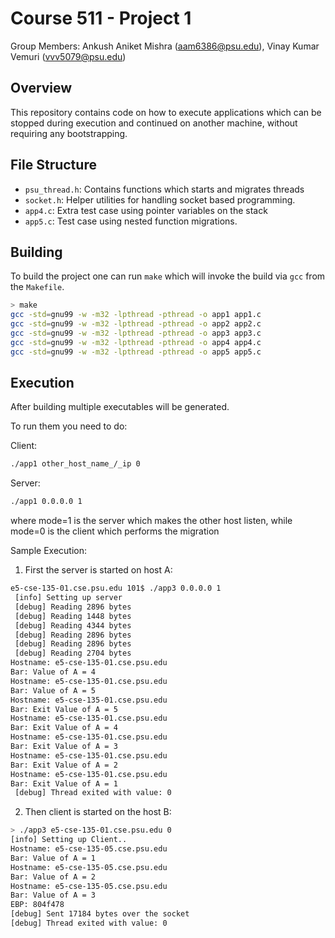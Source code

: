 # Course 511  - Project 1

Group Members: Ankush Aniket Mishra (aam6386@psu.edu), Vinay Kumar Vemuri (vvv5079@psu.edu)

## Overview

This repository contains code on how to execute applications which can be stopped during execution and continued on another machine,
without requiring any bootstrapping.

## File Structure

 - `psu_thread.h`: Contains functions which starts and migrates threads
 - `socket.h`: Helper utilities for handling socket based programming.
 - `app4.c`: Extra test case using pointer variables on the stack
 - `app5.c`: Test case using nested function migrations. 

## Building

To build the project one can run `make` which will invoke the build via `gcc` from the `Makefile`.

```sh
> make
gcc -std=gnu99 -w -m32 -lpthread -pthread -o app1 app1.c
gcc -std=gnu99 -w -m32 -lpthread -pthread -o app2 app2.c
gcc -std=gnu99 -w -m32 -lpthread -pthread -o app3 app3.c
gcc -std=gnu99 -w -m32 -lpthread -pthread -o app4 app4.c
gcc -std=gnu99 -w -m32 -lpthread -pthread -o app5 app5.c
```

## Execution

After building multiple executables will be generated.  

To run them you need to do:

Client:

```sh
./app1 other_host_name_/_ip 0
```

Server:

```sh
./app1 0.0.0.0 1
```

where mode=1 is the server which makes the other host listen, while mode=0 is the client which performs the migration


Sample Execution:

 1. First the server is started on host A:

 ```sh
 e5-cse-135-01.cse.psu.edu 101$ ./app3 0.0.0.0 1
  [info] Setting up server
  [debug] Reading 2896 bytes
  [debug] Reading 1448 bytes
  [debug] Reading 4344 bytes
  [debug] Reading 2896 bytes
  [debug] Reading 2896 bytes
  [debug] Reading 2704 bytes
 Hostname: e5-cse-135-01.cse.psu.edu
 Bar: Value of A = 4
 Hostname: e5-cse-135-01.cse.psu.edu
 Bar: Value of A = 5
 Hostname: e5-cse-135-01.cse.psu.edu
 Bar: Exit Value of A = 5
 Hostname: e5-cse-135-01.cse.psu.edu
 Bar: Exit Value of A = 4
 Hostname: e5-cse-135-01.cse.psu.edu
 Bar: Exit Value of A = 3
 Hostname: e5-cse-135-01.cse.psu.edu
 Bar: Exit Value of A = 2
 Hostname: e5-cse-135-01.cse.psu.edu
 Bar: Exit Value of A = 1
  [debug] Thread exited with value: 0
 ```

 2. Then client is started on the host B:

 ```sh
> ./app3 e5-cse-135-01.cse.psu.edu 0
 [info] Setting up Client..
Hostname: e5-cse-135-05.cse.psu.edu
Bar: Value of A = 1
Hostname: e5-cse-135-05.cse.psu.edu
Bar: Value of A = 2
Hostname: e5-cse-135-05.cse.psu.edu
Bar: Value of A = 3
EBP: 804f478
 [debug] Sent 17184 bytes over the socket
 [debug] Thread exited with value: 0
 ```

